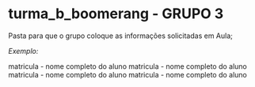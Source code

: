 # turma_b_boomerang - GRUPO 3
Pasta para que o grupo coloque as informações solicitadas em Aula;

_Exemplo:_

matricula - nome completo do aluno
matricula - nome completo do aluno
matricula - nome completo do aluno
matricula - nome completo do aluno

